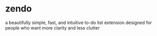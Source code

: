 # zendo
 a beautifully simple, fast, and intuitive to-do list extension designed for people who want more clarity and less clutter
